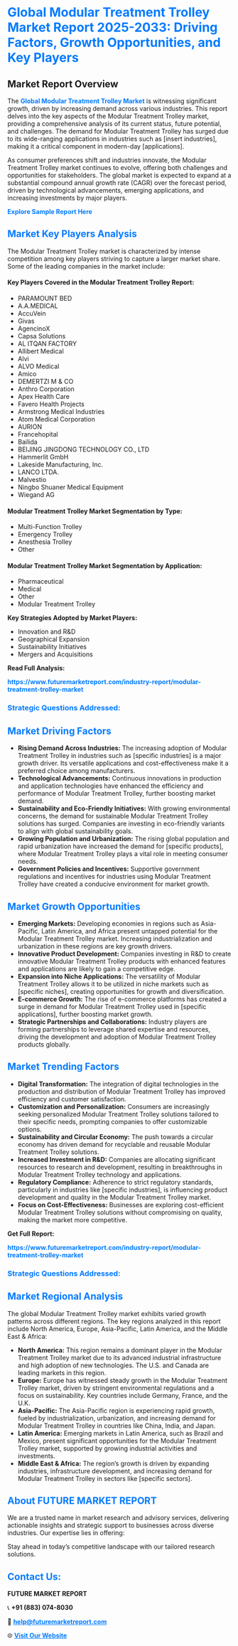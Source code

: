 <h1 style="color: #007BFF;">Global Modular Treatment Trolley Market Report 2025-2033: Driving Factors, Growth Opportunities, and Key Players</h1>

<section id="overview">
<h2>Market Report Overview</h2>
<p>The <a href="https://www.futuremarketreport.com/industry-report/modular-treatment-trolley-market" style="color: #007BFF; text-decoration: none;"><strong>Global Modular Treatment Trolley Market</strong></a> is witnessing significant growth, driven by increasing demand across various industries. This report delves into the key aspects of the Modular Treatment Trolley market, providing a comprehensive analysis of its current status, future potential, and challenges. The demand for Modular Treatment Trolley has surged due to its wide-ranging applications in industries such as [insert industries], making it a critical component in modern-day [applications].</p>
<p>As consumer preferences shift and industries innovate, the Modular Treatment Trolley market continues to evolve, offering both challenges and opportunities for stakeholders. The global market is expected to expand at a substantial compound annual growth rate (CAGR) over the forecast period, driven by technological advancements, emerging applications, and increasing investments by major players.</p>
</section>

<section id="overview">
<p><a href="https://www.futuremarketreport.com/request-sample/reportId=127002" style="color: #007BFF; text-decoration: none;"><strong>Explore Sample Report Here</strong></a></p>
</section>

<section id="key-players">
<h2 style="color: #007BFF;">Market Key Players Analysis</h2>
<p>The Modular Treatment Trolley market is characterized by intense competition among key players striving to capture a larger market share. Some of the leading companies in the market include:</p>
<h4>Key Players Covered in the Modular Treatment Trolley Report:</h4>
<ul><li>PARAMOUNT BED</li><li>A.A.MEDICAL</li><li>AccuVein</li><li>Givas</li><li>AgencinoX</li><li>Capsa Solutions</li><li>AL ITQAN FACTORY</li><li>Allibert Medical</li><li>Alvi</li><li>ALVO Medical</li><li>Amico</li><li>DEMERTZI M &amp; CO</li><li>Anthro Corporation</li><li>Apex Health Care</li><li>Favero Health Projects</li><li>Armstrong Medical Industries</li><li>Atom Medical Corporation</li><li>AURION</li><li>Francehopital</li><li>Bailida</li><li>BEIJING JINGDONG TECHNOLOGY CO., LTD</li><li>Hammerlit GmbH</li><li>Lakeside Manufacturing, Inc.</li><li>LANCO LTDA.</li><li>Malvestio</li><li>Ningbo Shuaner Medical Equipment</li><li>Wiegand AG</li></ul>
<h4>Modular Treatment Trolley Market Segmentation by Type:</h4>
<ul><li>Multi-Function Trolley</li><li>Emergency Trolley</li><li>Anesthesia Trolley</li><li>Other</li></ul>

<h4>Modular Treatment Trolley Market Segmentation by Application:</h4>
<ul><li>Pharmaceutical</li><li>Medical</li><li>Other</li><li>Modular Treatment Trolley</li></ul>
<p><strong>Key Strategies Adopted by Market Players:</strong></p>
<ul>
<li>Innovation and R&D</li>
<li>Geographical Expansion</li>
<li>Sustainability Initiatives</li>
<li>Mergers and Acquisitions</li>
</ul>
</section>

<section>
<p><strong>Read Full Analysis: </strong></p><a href="https://www.futuremarketreport.com/industry-report/modular-treatment-trolley-market" style="color: #007BFF; text-decoration: none;"><strong>https://www.futuremarketreport.com/industry-report/modular-treatment-trolley-market</strong></a>
<h3 style="color: #007BFF;">Strategic Questions Addressed:</h3>
</section>

<section id="driving-factors">
<h2 style="color: #007BFF;">Market Driving Factors</h2>
<ul>
<li><strong>Rising Demand Across Industries:</strong> The increasing adoption of Modular Treatment Trolley in industries such as [specific industries] is a major growth driver. Its versatile applications and cost-effectiveness make it a preferred choice among manufacturers.</li>
<li><strong>Technological Advancements:</strong> Continuous innovations in production and application technologies have enhanced the efficiency and performance of Modular Treatment Trolley, further boosting market demand.</li>
<li><strong>Sustainability and Eco-Friendly Initiatives:</strong> With growing environmental concerns, the demand for sustainable Modular Treatment Trolley solutions has surged. Companies are investing in eco-friendly variants to align with global sustainability goals.</li>
<li><strong>Growing Population and Urbanization:</strong> The rising global population and rapid urbanization have increased the demand for [specific products], where Modular Treatment Trolley plays a vital role in meeting consumer needs.</li>
<li><strong>Government Policies and Incentives:</strong> Supportive government regulations and incentives for industries using Modular Treatment Trolley have created a conducive environment for market growth.</li>
</ul>
</section>

<section id="growth-opportunities">
<h2 style="color: #007BFF;">Market Growth Opportunities</h2>
<ul>
<li><strong>Emerging Markets:</strong> Developing economies in regions such as Asia-Pacific, Latin America, and Africa present untapped potential for the Modular Treatment Trolley market. Increasing industrialization and urbanization in these regions are key growth drivers.</li>
<li><strong>Innovative Product Development:</strong> Companies investing in R&D to create innovative Modular Treatment Trolley products with enhanced features and applications are likely to gain a competitive edge.</li>
<li><strong>Expansion into Niche Applications:</strong> The versatility of Modular Treatment Trolley allows it to be utilized in niche markets such as [specific niches], creating opportunities for growth and diversification.</li>
<li><strong>E-commerce Growth:</strong> The rise of e-commerce platforms has created a surge in demand for Modular Treatment Trolley used in [specific applications], further boosting market growth.</li>
<li><strong>Strategic Partnerships and Collaborations:</strong> Industry players are forming partnerships to leverage shared expertise and resources, driving the development and adoption of Modular Treatment Trolley products globally.</li>
</ul>
</section>

<section id="trending-factors">
<h2 style="color: #007BFF;">Market Trending Factors</h2>
<ul>
<li><strong>Digital Transformation:</strong> The integration of digital technologies in the production and distribution of Modular Treatment Trolley has improved efficiency and customer satisfaction.</li>
<li><strong>Customization and Personalization:</strong> Consumers are increasingly seeking personalized Modular Treatment Trolley solutions tailored to their specific needs, prompting companies to offer customizable options.</li>
<li><strong>Sustainability and Circular Economy:</strong> The push towards a circular economy has driven demand for recyclable and reusable Modular Treatment Trolley solutions.</li>
<li><strong>Increased Investment in R&D:</strong> Companies are allocating significant resources to research and development, resulting in breakthroughs in Modular Treatment Trolley technology and applications.</li>
<li><strong>Regulatory Compliance:</strong> Adherence to strict regulatory standards, particularly in industries like [specific industries], is influencing product development and quality in the Modular Treatment Trolley market.</li>
<li><strong>Focus on Cost-Effectiveness:</strong> Businesses are exploring cost-efficient Modular Treatment Trolley solutions without compromising on quality, making the market more competitive.</li>
</ul>
</section>

<section>
<p><strong>Get Full Report: </strong></p><a href="https://www.futuremarketreport.com/industry-report/modular-treatment-trolley-market" style="color: #007BFF; text-decoration: none;"><strong>https://www.futuremarketreport.com/industry-report/modular-treatment-trolley-market</strong></a>
<h3 style="color: #007BFF;">Strategic Questions Addressed:</h3>
</section>


<section id="regional-analysis">
<h2 style="color: #007BFF;">Market Regional Analysis</h2>
<p>The global Modular Treatment Trolley market exhibits varied growth patterns across different regions. The key regions analyzed in this report include North America, Europe, Asia-Pacific, Latin America, and the Middle East & Africa:</p>
<ul>
<li><strong>North America:</strong> This region remains a dominant player in the Modular Treatment Trolley market due to its advanced industrial infrastructure and high adoption of new technologies. The U.S. and Canada are leading markets in this region.</li>
<li><strong>Europe:</strong> Europe has witnessed steady growth in the Modular Treatment Trolley market, driven by stringent environmental regulations and a focus on sustainability. Key countries include Germany, France, and the U.K.</li>
<li><strong>Asia-Pacific:</strong> The Asia-Pacific region is experiencing rapid growth, fueled by industrialization, urbanization, and increasing demand for Modular Treatment Trolley in countries like China, India, and Japan.</li>
<li><strong>Latin America:</strong> Emerging markets in Latin America, such as Brazil and Mexico, present significant opportunities for the Modular Treatment Trolley market, supported by growing industrial activities and investments.</li>
<li><strong>Middle East & Africa:</strong> The region’s growth is driven by expanding industries, infrastructure development, and increasing demand for Modular Treatment Trolley in sectors like [specific sectors].</li>
</ul>
</section>

<footer>
<h2 style="color: #007BFF;">About FUTURE MARKET REPORT</h2>
<p>We are a trusted name in market research and advisory services, delivering actionable insights and strategic support to businesses across diverse industries. Our expertise lies in offering:</p>

<p>Stay ahead in today’s competitive landscape with our tailored research solutions.</p>

<h2 style="color: #007BFF;">Contact Us:</h2>
<p><strong>FUTURE MARKET REPORT</strong></p>
<p>📞 <strong>+91 (883) 074-8030</strong></p>
<p>📧 <strong><a href="mailto:help@futuremarketreport.com" style="color: #007BFF;">help@futuremarketreport.com</a></strong></p>
<p>🌐 <strong><a href="https://www.futuremarketreport.com/" style="color: #007BFF;">Visit Our Website</a></strong></p>
</footer>
